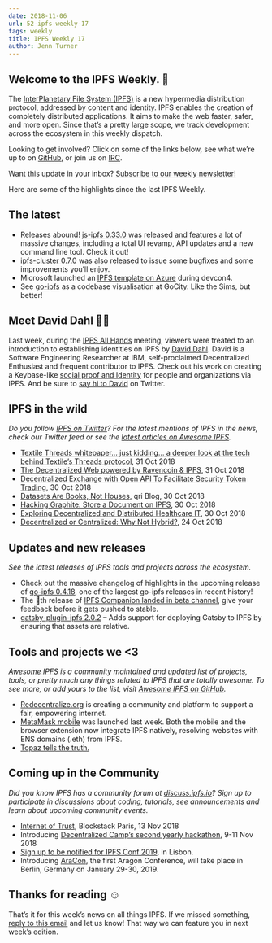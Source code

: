 ```yaml
---
date: 2018-11-06
url: 52-ipfs-weekly-17
tags: weekly
title: IPFS Weekly 17
author: Jenn Turner
---
```


## Welcome to the IPFS Weekly. 👋

The [InterPlanetary File System (IPFS)](https://ipfs.io/) is a new hypermedia distribution protocol, addressed by content and identity. IPFS enables the creation of completely distributed applications. It aims to make the web faster, safer, and more open. Since that’s a pretty large scope, we track development across the ecosystem in this weekly dispatch.

Looking to get involved? Click on some of the links below, see what we’re up to on [GitHub](https://github.com/ipfs), or join us on [IRC](https://riot.im/app/#/room/#ipfs:matrix.org).

Want this update in your inbox? [Subscribe to our weekly newsletter!](https://tinyletter.com/ipfsnewsletter)

Here are some of the highlights since the last IPFS Weekly.

## The latest

+ Releases abound! [js-ipfs 0.33.0](https://blog.ipfs.io/51-js-ipfs-0-33/) was released and features a lot of massive changes, including a total UI revamp, API updates and a new command line tool. Check it out!
+ [ipfs-cluster 0.7.0](https://cluster.ipfs.io/news/0.7.0_release/) was also released to issue some bugfixes and some improvements you’ll enjoy.
+ Microsoft launched an [IPFS template on Azure](https://azure.microsoft.com/en-us/blog/devcon4/) during devcon4.
+ See [go-ipfs](https://go-city.github.io/#/github.com/ipfs/go-ipfs) as a codebase visualisation at GoCity. Like the Sims, but better!

## Meet David Dahl 🙋‍♂️
Last week, during the [IPFS All Hands](https://www.youtube.com/watch?v=o1tUzgThZK0) meeting, viewers were treated to an introduction to establishing identities on IPFS by [David Dahl](https://keybase.io/ddahl). David is a Software Engineering Researcher at IBM, self-proclaimed Decentralized Enthusiast and frequent contributor to IPFS. Check out his work on creating a Keybase-like [social proof and Identity](https://github.com/IBM/ipfs-social-proof/blob/master/PLAN.md) for people and organizations via IPFS. And be sure to [say hi to David](https://twitter.com/deezthugs) on Twitter. 

## IPFS in the wild
*Do you follow [IPFS on Twitter](https://twitter.com/IPFSbot)? For the latest mentions of IPFS in the news, check our Twitter feed or see the [latest articles on Awesome IPFS](https://awesome.ipfs.io/categories/articles/).* 

+ [Textile Threads whitepaper… just kidding… a deeper look at the tech behind Textile’s Threads protocol](https://medium.com/textileio/wip-textile-threads-whitepaper-just-kidding-6ce3a6624338), 31 Oct 2018
+ [The Decentralized Web powered by Ravencoin & IPFS](https://blog.goodaudience.com/the-decentralized-web-powered-by-ravencoin-ipfs-79c0086b6340), 31 Oct 2018
+ [Decentralized Exchange with Open API To Facilitate Security Token Trading](https://www.coinspeaker.com/decentralized-exchange-with-open-api-to-facilitate-security-token-trading/), 30 Oct 2018
+ [Datasets Are Books, Not Houses](https://qri.io/blog/datasets_are_books/), qri Blog, 30 Oct 2018
+ [Hacking Graphite: Store a Document on IPFS](https://medium.com/the-lead/hacking-graphite-store-a-document-on-ipfs-82a53f777b6d), 30 Oct 2018
+ [Exploring Decentralized and Distributed Healthcare IT](https://medium.com/@loudsunday/exploring-decentralized-and-distributed-healthcare-it-3877f2e153b5), 30 Oct 2018
+ [Decentralized or Centralized: Why Not Hybrid?](https://medium.com/kzen-networks/decentralized-or-centralized-why-not-hybrid-daf082dfbabc), 24 Oct 2018

## Updates and new releases
*See the latest releases of IPFS tools and projects across the ecosystem.*

+ Check out the massive changelog of highlights in the upcoming release of [go-ipfs 0.4.18](https://github.com/ipfs/go-ipfs/blob/b6f784814b69a029c149c5dc808d71d9da569ef9/CHANGELOG.md), one of the largest go-ipfs releases in recent history!
+ The :100:th release of [IPFS Companion landed in beta channel](https://github.com/ipfs-shipyard/ipfs-companion/releases/tag/v2.5.1.11970), give your feedback before it gets pushed to stable.
+ [gatsby-plugin-ipfs 2.0.2](https://github.com/moxystudio/gatsby-plugin-ipfs) – Adds support for deploying Gatsby to IPFS by ensuring that assets are relative.

## Tools and projects we <3
*[Awesome IPFS](https://awesome.ipfs.io/) is a community maintained and updated list of projects, tools, or pretty much any things related to IPFS that are totally awesome. To see more, or add yours to the list, visit [Awesome IPFS on GitHub](https://github.com/ipfs/awesome-ipfs).* 

+ [Redecentralize.org](https://www.patreon.com/redecentralize) is creating a community and platform to support a fair, empowering internet.
+ [MetaMask mobile](https://metamask.io/) was launched last week. Both the mobile and the browser extension now integrate IPFS natively, resolving websites with ENS domains (.eth) from IPFS.
+ [Topaz tells the truth.](https://medium.com/topaztellsthetruth/topaz-tells-the-truth-f7e1eb996893)


## Coming up in the Community
*Did you know IPFS has a community forum at [discuss.ipfs.io](https://discuss.ipfs.io/)? Sign up to participate in discussions about coding, tutorials, see announcements and learn about upcoming community events.*

+ [Internet of Trust](https://www.meetup.com/Meetup-Blockstack-Paris/events/255913213/), Blockstack Paris, 13 Nov 2018
+ Introducing [Decentralized Camp’s second yearly hackathon](https://medium.com/buildyourthing/introducing-decentralized-camps-second-yearly-hackathon-9de20516a321), 9-11 Nov 2018
+ [Sign up to be notified for IPFS Conf 2019](https://docs.google.com/forms/d/e/1FAIpQLSfJVVPwvp6RY3MUg1zAVl1g_5y2nGb7WJIMI1Hs6glzm7FLHQ/viewform), in Lisbon.
+ Introducing [AraCon](https://blog.aragon.org/announcing-aracon-the-aragon-conference/), the first Aragon Conference, will take place in Berlin, Germany on January 29-30, 2019.

## Thanks for reading ☺️

That’s it for this week’s news on all things IPFS. If we missed something, [reply to this email](mailto:newsletter@ipfs.io) and let us know! That way we can feature you in next week’s edition. 
